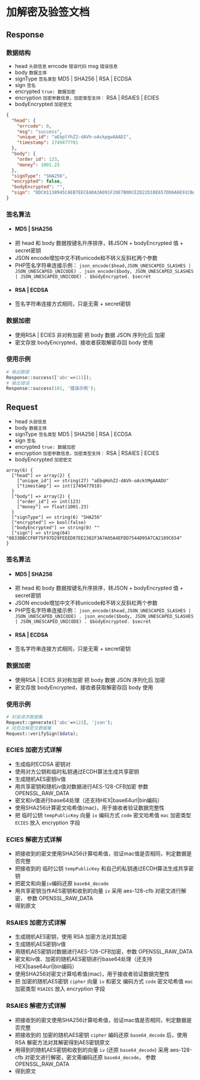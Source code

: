 加解密及验签文档
===============

## Response
### 数据结构
* head `头部信息`  errcode `错误代码` msg `错误信息`
* body `数据主体`
* signType `签名类型` MD5 | SHA256 | RSA | ECDSA
* sign `签名`
* encrypted `true: 数据加密`
* encryption `加密参数信息，加密类型支持：` RSA | RSAIES | ECIES
* bodyEncrypted `加密密文`
```json
{
  "head": {
    "errcode": 0,
    "msg": "success",
    "unique_id": "aEbplYhZ2-dAVh-oAckpgwAAADI",
    "timestamp": 1749477781
  },
  "body": {
    "order_id": 123,
    "money": 1001.23
  },
  "signType": "SHA256",
  "encrypted": false,
  "bodyEncrypted": "",
  "sign": "8DC01138945CAEB7EECEADA3A091F20E7B0DCE2D22D1BE657DD6A6E91CBA05E0"
}
```

### 签名算法
* #### MD5 | SHA256
* 把 head 和 body 数据按键名升序排序，转JSON + bodyEncrypted 值 + secret密钥
* JSON encode增加中文不转unicode和不转义反斜杠两个参数
* PHP签名字符串连接示例： ```json_encode($head,JSON_UNESCAPED_SLASHES | JSON_UNESCAPED_UNICODE) . json_encode($body, JSON_UNESCAPED_SLASHES | JSON_UNESCAPED_UNICODE) . $bodyEncrypted. $secret```
* #### RSA | ECDSA
* 签名字符串连接方式相同，只是无需 + secret密钥

### 数据加密
* 使用RSA | ECIES 非对称加密 把 body 数据 JSON 序列化后 加密
* 密文存放 bodyEncrypted，接收者获取解密存回 body 使用

### 使用示例
```php
# 输出数据
Response::success(['abc'=>111]);
# 输出错误
Response::success(101, '错误示例');
```

## Request
* head `头部信息` 
* body `数据主体`
* signType `签名类型` MD5 | SHA256 | RSA | ECDSA
* sign `签名`
* encrypted `true: 数据加密`
* encryption `加密参数信息，加密类型支持：` RSA | RSAIES | ECIES
* bodyEncrypted `加密密文`
```
array(6) {
  ["head"] => array(2) {
    ["unique_id"] => string(27) "aEbqHohZ2-dAVh-oAcktMgAAADU"
    ["timestamp"] => int(1749477918)
  }
  ["body"] => array(2) {
    ["order_id"] => int(123)
    ["money"] => float(1001.23)
  }
  ["signType"] => string(6) "SHA256"
  ["encrypted"] => bool(false)
  ["bodyEncrypted"] => string(0) ""
  ["sign"] => string(64) "0833BBCCF0F75F97D29FEEED87EE2382F3A7A05A4EFDD7544D95A7CA2189C654"
}
```

### 签名算法
* #### MD5 | SHA256
* 把 head 和 body 数据按键名升序排序，转JSON + bodyEncrypted 值 + secret密钥
* JSON encode增加中文不转unicode和不转义反斜杠两个参数
* PHP签名字符串连接示例： ```json_encode($head,JSON_UNESCAPED_SLASHES | JSON_UNESCAPED_UNICODE) . json_encode($body, JSON_UNESCAPED_SLASHES | JSON_UNESCAPED_UNICODE) . $bodyEncrypted. $secret```
* #### RSA | ECDSA
* 签名字符串连接方式相同，只是无需 + secret密钥

### 数据加密
* 使用RSA | ECIES 非对称加密 把 body 数据 JSON 序列化后 加密
* 密文存放 bodyEncrypted，接收者获取解密存回 body 使用

### 使用示例
```php
# 封装请求数据集
Request::generate(['abc'=>123], 'json');
# 验签及解密文数据集
Request::verifySign($data);
```

### ECIES 加密方式详解
* 生成临时ECDSA 密钥对
* 使用对方公钥和临时私钥通过ECDH算法生成共享密钥
* 生成随机AES密钥iv值
* 用共享密钥和随机iv值对数据进行AES-128-CFB加密 参数 OPENSSL_RAW_DATA
* 密文和iv值进行base64处理（还支持HEX|base64url|bin编码）
* 使用SHA256计算密文哈希值(mac)，用于接收者验证数据完整性
* 把 临时公钥 `tempPublicKey` 向量 `iv` 编码方式 `code` 密文哈希值 `mac` 加密类型 `ECIES` 放入 encryption 字段

### ECIES 解密方式详解
* 把接收到的密文使用SHA256计算哈希值，验证mac值是否相同，判定数据是否完整
* 把接收到的 临时公钥 `tempPublicKey` 和自己的私钥通过ECDH算法生成共享密钥
* 把密文和向量`iv`编码还原 `base64_decode`
* 用共享密钥当作AES密钥和收到的向量 `iv` 采用 aes-128-cfb 对密文进行解密， 参数 OPENSSL_RAW_DATA
* 得到原文

### RSAIES 加密方式详解
* 生成随机AES密钥，使用 RSA 加密方法对其加密
* 生成随机AES密钥iv值
* 用随机AES密钥对数据进行AES-128-CFB加密，参数 OPENSSL_RAW_DATA
* 密文和iv值、加密的随机AES密钥进行base64处理（还支持HEX|base64url|bin编码）
* 使用SHA256对密文计算哈希值(mac)，用于接收者验证数据完整性
* 把 加密的随机AES密钥 `cipher` 向量 `iv` 和密文  编码方式 `code` 密文哈希值 `mac` 加密类型 `RSAIES` 放入 encryption 字段

### RSAIES 解密方式详解
* 把接收到的密文使用SHA256计算哈希值，验证mac值是否相同，判定数据是否完整
* 把接收到的 加密的随机AES密钥 `cipher` 编码还原 `base64_decode` 后，使用 RSA 解密方法对其解密得到AES密钥原文
* 用得到的随机AES密钥和收到的向量 `iv` (还原 `base64_decode`) 采用 aes-128-cfb 对密文进行解密，密文需编码还原 `base64_decode`， 参数 OPENSSL_RAW_DATA
* 得到原文